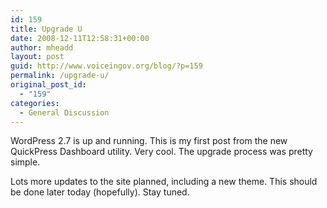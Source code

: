 ```yaml
---
id: 159
title: Upgrade U
date: 2008-12-11T12:58:31+00:00
author: mheadd
layout: post
guid: http://www.voiceingov.org/blog/?p=159
permalink: /upgrade-u/
original_post_id:
  - "159"
categories:
  - General Discussion
---
```

WordPress 2.7 is up and running. This is my first post from the new QuickPress Dashboard utility. Very cool. The upgrade process was pretty simple.

Lots more updates to the site planned, including a new theme. This should be done later today (hopefully). Stay tuned.